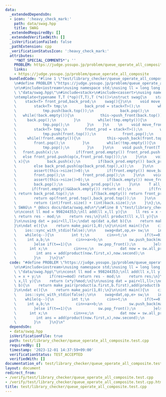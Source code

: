 ```yaml
---
data:
  _extendedDependsOn:
  - icon: ':heavy_check_mark:'
    path: data/swag.hpp
    title: SWAG
  _extendedRequiredBy: []
  _extendedVerifiedWith: []
  _isVerificationFailed: false
  _pathExtension: cpp
  _verificationStatusIcon: ':heavy_check_mark:'
  attributes:
    '*NOT_SPECIAL_COMMENTS*': ''
    PROBLEM: https://judge.yosupo.jp/problem/queue_operate_all_composite
    links:
    - https://judge.yosupo.jp/problem/queue_operate_all_composite
  bundledCode: "#line 1 \"test/library_checker/queue_operate_all_composite.test.cpp\"\
    \n#define PROBLEM \"https://judge.yosupo.jp/problem/queue_operate_all_composite\"\
    \n\n#include<iostream>\nusing namespace std;\nusing ll = long long;\n\n#line 1\
    \ \"data/swag.hpp\"\n#include<stack>\n#include<cassert>\nusing namespace std;\n\
    \ntemplate<typename T,T (*op)(T,T),T (*e)()>\nstruct swag{\n    stack<T> front,back;\n\
    \    stack<T> front_prod,back_prod;\n    swag(){}\n\n    void move_back(int use){\n\
    \        stack<T> tmp;\n        back_prod = stack<T>();\n        while((int)back.size()>use){\n\
    \            tmp.push(back.top());\n            back.pop();\n        }\n     \
    \   while(!back.empty()){\n            this->push_front(back.top());\n       \
    \     back.pop();\n        }\n        while(!tmp.empty()){\n            this->push_back(tmp.top());\n\
    \            tmp.pop();\n        }\n    }\n    \n    void move_front(int use){\n\
    \        stack<T> tmp;\n        front_prod = stack<T>();\n        while((int)front.size()>use){\n\
    \            tmp.push(front.top());\n            front.pop();\n        }\n   \
    \     while(!front.empty()){\n            this->push_back(front.top());\n    \
    \        front.pop();\n        }\n        while(!tmp.empty()){\n            this->push_front(tmp.top());\n\
    \            tmp.pop();\n        }\n    }\n\n    void push_front(T x){\n     \
    \   front.push(x);\n        if(front_prod.empty()) front_prod.push(x);\n     \
    \   else front_prod.push(op(x,front_prod.top()));\n    }\n\n    void push_back(T\
    \ x){\n        back.push(x);\n        if(back_prod.empty()) back_prod.push(x);\n\
    \        else back_prod.push(op(back_prod.top(),x));\n    }\n\n    void pop_front(){\n\
    \        assert(this->size()>0);\n        if(front.empty()) move_back(((int)back.size()+1)>>1);\n\
    \        front.pop();\n        front_prod.pop();\n    }\n\n    void pop_back(){\n\
    \        assert(this->size()>0);\n        if(back.empty()) move_front(((int)front.size()+1)>>1);\n\
    \        back.pop();\n        back_prod.pop();\n    }\n\n    T all_prod(){\n \
    \       if(front.empty()&&back.empty()) return e();\n        if(front.empty())\
    \ return back_prod.top();\n        if(back.empty()) return front_prod.top();\n\
    \        return op(front_prod.top(),back_prod.top());\n    }\n\n    int size(){\n\
    \        return (int)front.size() + (int)back.size();\n    }\n};\n/**\n * @brief\
    \ SWAG\n * @docs docs/data/swag.md\n*/\n#line 8 \"test/library_checker/queue_operate_all_composite.test.cpp\"\
    \n\nconst ll mod = 998244353;\nll add(ll x,ll y){\n    ll res = x + y;\n    if(res>=mod)\
    \ return res - mod;\n    return res;\n}\nll product(ll x,ll y){\n    return (x*y)%mod;\n\
    }\n\nusing dat = pair<ll,ll>;\ndat op(dat a,dat b){\n    return make_pair(product(a.first,b.first),add(product(b.first,a.second),b.second));\n\
    }\n\ndat e(){\n    return make_pair(1,0);\n}\n\nint main(){\n    cin.tie(nullptr);\n\
    \    ios::sync_with_stdio(false);\n\n    swag<dat,op,e> sw;\n    int q;\n    cin>>q;\n\
    \    while(q--){\n        int t;\n        cin>>t;\n        if(t==0){\n       \
    \     int a,b;\n            cin>>a>>b;\n            sw.push_back(make_pair(a,b));\n\
    \        }else if(t==1){\n            sw.pop_front();\n        }else{\n      \
    \      int x;\n            cin>>x;\n            dat now = sw.all_prod();\n   \
    \         int ans = add(product(now.first,x),now.second);\n            cout<<ans<<endl;\n\
    \        }\n    }\n}\n"
  code: "#define PROBLEM \"https://judge.yosupo.jp/problem/queue_operate_all_composite\"\
    \n\n#include<iostream>\nusing namespace std;\nusing ll = long long;\n\n#include\
    \ \"data/swag.hpp\"\n\nconst ll mod = 998244353;\nll add(ll x,ll y){\n    ll res\
    \ = x + y;\n    if(res>=mod) return res - mod;\n    return res;\n}\nll product(ll\
    \ x,ll y){\n    return (x*y)%mod;\n}\n\nusing dat = pair<ll,ll>;\ndat op(dat a,dat\
    \ b){\n    return make_pair(product(a.first,b.first),add(product(b.first,a.second),b.second));\n\
    }\n\ndat e(){\n    return make_pair(1,0);\n}\n\nint main(){\n    cin.tie(nullptr);\n\
    \    ios::sync_with_stdio(false);\n\n    swag<dat,op,e> sw;\n    int q;\n    cin>>q;\n\
    \    while(q--){\n        int t;\n        cin>>t;\n        if(t==0){\n       \
    \     int a,b;\n            cin>>a>>b;\n            sw.push_back(make_pair(a,b));\n\
    \        }else if(t==1){\n            sw.pop_front();\n        }else{\n      \
    \      int x;\n            cin>>x;\n            dat now = sw.all_prod();\n   \
    \         int ans = add(product(now.first,x),now.second);\n            cout<<ans<<endl;\n\
    \        }\n    }\n}\n"
  dependsOn:
  - data/swag.hpp
  isVerificationFile: true
  path: test/library_checker/queue_operate_all_composite.test.cpp
  requiredBy: []
  timestamp: '2023-12-01 14:37:59+09:00'
  verificationStatus: TEST_ACCEPTED
  verifiedWith: []
documentation_of: test/library_checker/queue_operate_all_composite.test.cpp
layout: document
redirect_from:
- /verify/test/library_checker/queue_operate_all_composite.test.cpp
- /verify/test/library_checker/queue_operate_all_composite.test.cpp.html
title: test/library_checker/queue_operate_all_composite.test.cpp
---
```

